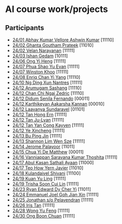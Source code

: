 # AI course work/projects
## Participants
- [24/01 Abhay Kumar Vellore Ashwin Kumar](https://github.com/asrjccp/ictchampions23/tree/main/ai/abhaykumarvelloreashwinkumar) [11110]
- [24/02 Ghanta Goutham Prateek](https://github.com/asrjccp/ictchampions23/tree/main/ai/ghantagouthamprateek) [11010]
- [24/02 Velan Narayanan](https://github.com/asrjccp/ictchampions23/tree/main/ai/velannarayanan) [11111]
- [24/03 Ishan Gedam](https://github.com/asrjccp/ictchampions23/tree/main/ai/ishangedam) [10111]
- [24/06 Ong Yi Heng](https://github.com/asrjccp/ictchampions23/tree/main/ai/ongyiheng) [11111]
- [24/07 Phua Shao Yu Evan](https://github.com/asrjccp/ictchampions23/tree/main/ai/phuashaoyuevan) [11111]
- [24/07 Winston Khoo](https://github.com/asrjccp/ictchampions23/tree/main/ai/winstonkhoo) [11111]
- [24/08 Enriq Chan Yi Yang](https://github.com/asrjccp/ictchampions23/tree/main/ai/enriqchanyiyang) [11110]
- [24/10 Ng Ding Xun Nantres](https://github.com/asrjccp/ictchampions23/tree/main/ai/ngdingxunnantres) [11111]
- [24/12 Arumugam Sashang](https://github.com/asrjccp/ictchampions23/tree/main/ai/arumugamsashang) [11110]
- [24/12 Chan Chi Ngai Zedric](https://github.com/asrjccp/ictchampions23/tree/main/ai/chanchingaizedric) [11110]
- [24/12 Didum Senila Fernando](https://github.com/asrjccp/ictchampions23/tree/main/ai/didumsenilafernando) [00011]
- [24/12 Karthikeyan Aakarsha Kannan](https://github.com/asrjccp/ictchampions23/tree/main/ai/karthikeyanaakarshakannan) [00010]
- [24/12 Laavanya Sundaravel](https://github.com/asrjccp/ictchampions23/tree/main/ai/laavanyasundaravel) [01101]
- [24/12 Tan Hong Ern](https://github.com/asrjccp/ictchampions23/tree/main/ai/tanhongern) [11111]
- [24/12 Tan Ju-Lyan](https://github.com/asrjccp/ictchampions23/tree/main/ai/tanjulyan) [11111]
- [24/12 Tan Yan Cong Kayven](https://github.com/asrjccp/ictchampions23/tree/main/ai/tanyancongkayven) [11111]
- [24/12 Ye Xincheng](https://github.com/asrjccp/ictchampions23/tree/main/ai/yexincheng) [11111]
- [24/13 Bu Ping Jin](https://github.com/asrjccp/ictchampions23/tree/main/ai/bupingjin) [11111]
- [24/13 Shannon Lim Wen Sze](https://github.com/asrjccp/ictchampions23/tree/main/ai/shannonlimwernsze) [11111]
- [24/14 Jerome Palayoor](https://github.com/asrjccp/ictchampions23/tree/main/ai/jeromepalayoor) [11011]
- [24/15 Chua Yi De Matthew](https://github.com/asrjccp/ictchampions23/tree/main/ai/chuayidematthew) [00011]
- [24/16 Vanniappan Saravana Kumar Thoshita](https://github.com/asrjccp/ictchampions23/tree/main/ai/vanniappansaravanakumarthoshita) [11111]
- [24/17 Abul Kasan Sathali Ayaan](https://github.com/asrjccp/ictchampions23/tree/main/ai/abulkasansathaliayaan) [11000]
- [24/17 Teo How Yern Javier](https://github.com/asrjccp/ictchampions23/tree/main/ai/teohowyernjavier) [11010]
- [24/18 Kulandaivel Shivani]() [11100]
- [24/19 Kuan Yu Ling]() [11111]
- [24/19 Trisha Soon Cui Lin]() [11111]
- [24/23 Ryan Edward Dy Cher Yi]() [11011]
- [24/24 Emmanuel Joel Goh Jian Xin]() [11111]
- [24/25 Jonathan s/o Pelavendran]() [11111]
- [24/26 Iris Tan]() [11111]
- [24/28 Wong Yu Feng]() [11111]
- [24/30 Ong Boon Chuan]() [11111]
